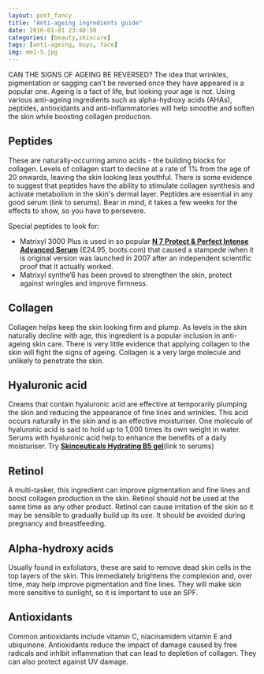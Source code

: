 ```yaml
---
layout: post_fancy
title: "Anti-ageing ingredients guide"
date: 2016-01-01 23:48:50
categories: [beauty,skincare]
tags: [anti-ageing, buys, face]
img: mm1-5.jpg
---
```

CAN THE SIGNS OF AGEING BE REVERSED? The idea that wrinkles, pigmentation or sagging can't be reversed once they have appeared is a popular one. Ageing is a fact of life, but looking your age is not. Using various anti-ageing ingredients such as alpha-hydroxy acids (AHAs), peptides, antioxidants and anti-inflammatories will help smoothe and soften the skin while boosting collagen production. 
 
## Peptides ## 
These are naturally-occurring amino acids - the building blocks for collagen. Levels of collagen start to decline at a rate of 1% from the age of 20 onwards, leaving the skin looking less youthful. There is some evidence to suggest that peptides have the ability to stimulate collagen synthesis and activate metabolism in the skin's dermal layer. Peptides are essential in any good serum (link to serums). Bear in mind, it takes a few weeks for the effects to show, so you have to persevere.

Special peptides to look for:
-	Matrixyl 3000 Plus is used in so popular **[N 7 Protect & Perfect Intense Advanced Serum]** (£24.95, boots.com) that caused a stampede iwhen it is original version was launched in 2007 after an independent scientific proof that it actually worked.
-	Matrixyl synthe’6 has been proved to strengthen the skin, protect against wringles and improve firmness.

## Collagen ##
Collagen helps keep the skin looking firm and plump. As levels in the skin naturally decline with age, this ingredient is a popular inclusion in anti-ageing skin care. There is very little evidence that applying collagen to the skin will fight the signs of ageing. Collagen is a very large molecule and unlikely to penetrate the skin. 

## Hyaluronic acid ## 
Creams that contain hyaluronic acid are effective at temporarily plumping the skin and reducing the appearance of fine lines and wrinkles. This acid occurs naturally in the skin and is an effective moisturiser. One molecule of hyaluronic acid is said to hold up to 1,000 times its own weight in water. Serums with hyaluronic acid help to enhance the benefits of a daily moisturiser. Try **[Skinceuticals Hydrating B5 gel]**(link to serums)

## Retinol ## 
A multi-tasker, this ingredient can improve pigmentation and fine lines and boost collagen production in the skin. Retinol should not be used at the same time as any other product. Retinol can cause irritation of the skin so it may be sensible to gradually build up its use. It should be avoided during pregnancy and breastfeeding. 

## Alpha-hydroxy acids ## 
Usually found in exfoliators, these are said to remove dead skin cells in the top layers of the skin. This immediately brightens the complexion and, over time, may help improve pigmentation and fine lines. They will make skin more sensitive to sunlight, so it is important to use an SPF. 

## Antioxidants ## 
Common antioxidants include vitamin C, niacinamidem vitamin E and ubiquinone. Antioxidants reduce the impact of damage caused by free radicals and inhibit inflammation that can lead to depletion of collagen. They can also protect against UV damage. 


[N 7 Protect & Perfect Intense Advanced Serum]: http://www.boots.com/en/No7-Protect-Perfect-Intense-ADVANCED-Serum-30ml_1490965/
[Skinceuticals Hydrating B5 gel]: http://www.skinceuticals.co.uk/Moisturisers/Hydrating-B5/p147.aspx